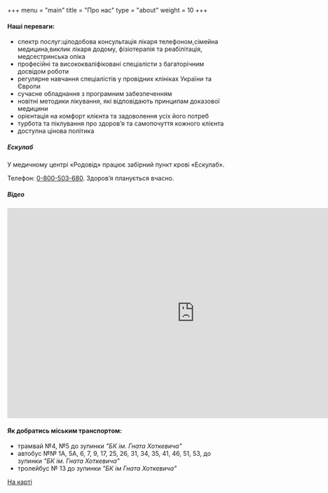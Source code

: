 +++
menu = "main"
title = "Про нас"
type = "about"
weight = 10
+++
#### Hаші переваги:
- спектр послуг:цілодобова консультація лікаря телефоном,сімейна медицина,виклик лікаря додому, фізіотерапія та реабілітація, медсестринська опіка 
- професійні та висококваліфіковані спеціалісти з багаторічним досвідом роботи
- регулярне навчання спеціалістів у провідних клініках України та Європи
- сучасне обладнання з програмним забезпеченням
- новітні методики лікування, які відповідають принципам доказової медицини
- орієнтація на комфорт клієнта та задоволення усіх його потреб
- турбота та піклування про здоров’я та самопочуття кожного клієнта
- доступна цінова політика

##### Ескулаб
У медичному центрі «Родовід» працює забірний пункт крові «Ескулаб». 

Телефон: [0-800-503-680](tel:0800503680). Здоров’я планується вчасно.


##### Відео
<iframe width="854" height="480" src="https://www.youtube.com/embed/6BDKVrv2g3o?start=90" frameborder="0" allow="autoplay; encrypted-media" allowfullscreen></iframe>

#### Як добратись міським транспортом:

- трамвай №4, №5 до зупинки *"БК ім. Гната Хоткевича"*
- автобус №№ 1А, 5А, 6, 7, 9, 17, 25, 26, 31, 34, 35, 41, 46, 51, 53, до зупинки *"БК ім. Гната Хоткевича"*
- тролейбус № 13 до зупинки *"БК ім Гната Хоткевича"*


<a href="https://goo.gl/maps/47tDtesZKXz" class="map-btn">На карті</a>

